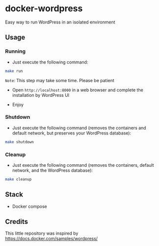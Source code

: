 # docker-wordpress
Easy way to run WordPress in an isolated environment

## Usage

### Running
* Just execute the following command:
```bash
make run
```

`Note`: This step may take some time. Please be patient

* Open `http://localhost:8000` in a web browser and complete the installation by WordPress UI

* Enjoy

### Shutdown
- Just execute the following command (removes the containers and default network, but preserves your WordPress database):
```bash
make shutdown
```

### Cleanup
- Just execute the following command (removes the containers, default network, and the WordPress database):
```bash
make cleanup
```

## Stack
- Docker compose

## Credits
This little repository was inspired by https://docs.docker.com/samples/wordpress/